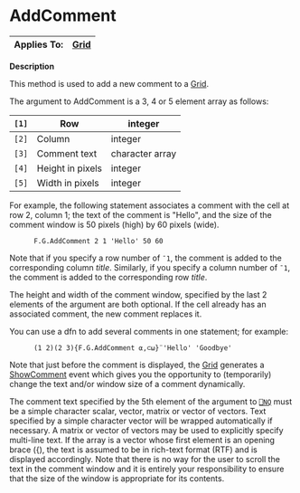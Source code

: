 




<h1 class="heading"><span class="name">AddComment</span></h1>

| Applies To: | [Grid](../a-z/grid.md) |
| --- | ---  |


**Description**


This method is used to add a new comment to a [Grid](../a-z/grid.md).




The argument to AddComment is a 3, 4 or 5 element array as follows:


| `[1]` | Row | integer |
| --- | --- | ---  |
| `[2]` | Column | integer |
| `[3]` | Comment text | character array |
| `[4]` | Height in pixels | integer |
| `[5]` | Width in pixels | integer |




For example, the following statement associates a comment with the cell at row 2, column 1; the text of the comment is "Hello", and the size of the comment window is 50 pixels (high) by 60 pixels (wide).
```apl
      F.G.AddComment 2 1 'Hello' 50 60
```



Note that if you specify a row number of `¯1`, the comment is added to the corresponding column *title*. Similarly, if you specify a column number of `¯1`, the comment is added to the corresponding row *title*.


The height and width of the comment window, specified by the last 2 elements of the argument are both optional. If the cell already has an associated comment, the new comment replaces it.



You can use a dfn to add several comments in one statement; for example:
```apl
      (1 2)(2 3){F.G.AddComment ⍺,⊂⍵}¨'Hello' 'Goodbye'
```



Note that just before the comment is displayed, the [Grid](../a-z/grid.md) generates a [ShowComment](../a-z/showcomment.md) event which gives you the opportunity to (temporarily) change the text and/or window size of a comment dynamically.


The comment text specified by the 5th element of the argument to [`⎕NQ`](../../Language/System%20Functions/nq.htm) must be a simple character scalar, vector, matrix or vector of vectors. Text specified by a simple character vector will be wrapped automatically if necessary. A matrix or vector of vectors may be used to explicitly specify multi-line text. If the array is a vector whose first element is an opening brace ({), the text is assumed to be in rich-text format (RTF) and is displayed accordingly. Note that there is no way for the user to scroll the text in the comment window and it is entirely your responsibility to ensure that the size of the window is appropriate for its contents.


